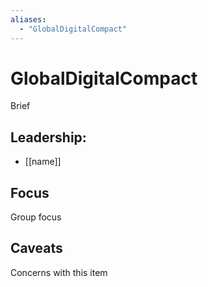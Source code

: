 ```yaml
---
aliases:
  - "GlobalDigitalCompact"
---
```

# GlobalDigitalCompact

Brief

## Leadership:

- [[name]]

## Focus

Group focus

## Caveats 

Concerns with this item